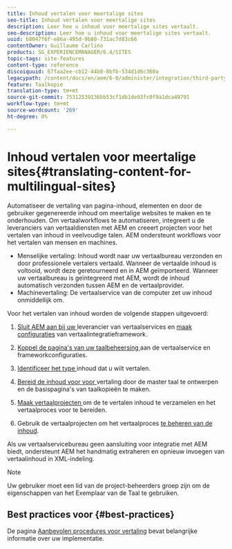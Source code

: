 ```yaml
---
title: Inhoud vertalen voor meertalige sites
seo-title: Inhoud vertalen voor meertalige sites
description: Leer hoe u inhoud voor meertalige sites vertaalt.
seo-description: Leer hoe u inhoud voor meertalige sites vertaalt.
uuid: b8047f6f-e86a-495d-9b80-731ac7d83c66
contentOwner: Guillaume Carlino
products: SG_EXPERIENCEMANAGER/6.4/SITES
topic-tags: site-features
content-type: reference
discoiquuid: 67faa2ee-cb12-44b0-8bfb-534d1d6c360a
legacypath: /content/docs/en/aem/6-0/administer/integration/third-party-services/machine-translation
feature: Taalkopie
translation-type: tm+mt
source-git-commit: 75312539136bb53cf1db1de03fc0f9a1dca49791
workflow-type: tm+mt
source-wordcount: '269'
ht-degree: 0%

---
```



# Inhoud vertalen voor meertalige sites{#translating-content-for-multilingual-sites}

Automatiseer de vertaling van pagina-inhoud, elementen en door de gebruiker gegenereerde inhoud om meertalige websites te maken en te onderhouden. Om vertaalworkflows te automatiseren, integreert u de leveranciers van vertaaldiensten met AEM en creeert projecten voor het vertalen van inhoud in veelvoudige talen. AEM ondersteunt workflows voor het vertalen van mensen en machines.

* Menselijke vertaling: Inhoud wordt naar uw vertaalbureau verzonden en door professionele vertalers vertaald. Wanneer de vertaalde inhoud is voltooid, wordt deze geretourneerd en in AEM geïmporteerd. Wanneer uw vertaalbureau is geïntegreerd met AEM, wordt de inhoud automatisch verzonden tussen AEM en de vertaalprovider.
* Machinevertaling: De vertaalservice van de computer zet uw inhoud onmiddellijk om.

Voor het vertalen van inhoud worden de volgende stappen uitgevoerd:

1. [Sluit AEM aan bij uw ](/help/sites-administering/tc-tic.md#connecting-to-a-translation-service-provider) leverancier van vertaalservices en  [maak configuraties](/help/sites-administering/tc-tic.md) van vertaalintegratieframework.

1. [Koppel de pagina&#39;s van uw taalbeheersing ](/help/sites-administering/tc-tic.md#configuring-pages-for-translation) aan de vertaalservice en frameworkconfiguraties.
1. [Identificeer het type ](/help/sites-administering/tc-rules.md) inhoud dat u wilt vertalen.
1. [Bereid de inhoud voor voor ](/help/sites-administering/tc-prep.md) vertaling door de master taal te ontwerpen en de basispagina&#39;s van taalkopieën te maken.
1. [Maak vertaalprojecten ](/help/sites-administering/tc-manage.md) om de te vertalen inhoud te verzamelen en het vertaalproces voor te bereiden.
1. Gebruik de vertaalprojecten om het vertaalproces [te beheren van de inhoud](/help/sites-administering/tc-manage.md).

Als uw vertaalservicebureau geen aansluiting voor integratie met AEM biedt, ondersteunt AEM het handmatig extraheren en opnieuw invoegen van vertaalinhoud in XML-indeling.

>[!NOTE]
>
>Uw gebruiker moet een lid van de project-beheerders groep zijn om de eigenschappen van het Exemplaar van de Taal te gebruiken.

## Best practices voor {#best-practices}

De pagina [Aanbevolen procedures voor vertaling](/help/sites-administering/tc-bp.md) bevat belangrijke informatie over uw implementatie.
